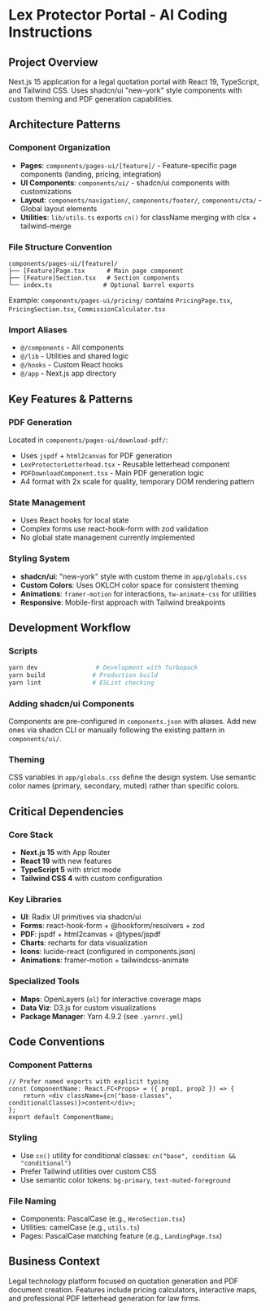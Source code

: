 # Lex Protector Portal - AI Coding Instructions

## Project Overview

Next.js 15 application for a legal quotation portal with React 19, TypeScript, and Tailwind CSS. Uses shadcn/ui "new-york" style components with custom theming and PDF generation capabilities.

## Architecture Patterns

### Component Organization

- **Pages**: `components/pages-ui/[feature]/` - Feature-specific page components (landing, pricing, integration)
- **UI Components**: `components/ui/` - shadcn/ui components with customizations
- **Layout**: `components/navigation/`, `components/footer/`, `components/cta/` - Global layout elements
- **Utilities**: `lib/utils.ts` exports `cn()` for className merging with clsx + tailwind-merge

### File Structure Convention

```
components/pages-ui/[feature]/
├── [Feature]Page.tsx      # Main page component
├── [Feature]Section.tsx   # Section components
└── index.ts              # Optional barrel exports
```

Example: `components/pages-ui/pricing/` contains `PricingPage.tsx`, `PricingSection.tsx`, `CommissionCalculator.tsx`

### Import Aliases

- `@/components` - All components
- `@/lib` - Utilities and shared logic
- `@/hooks` - Custom React hooks
- `@/app` - Next.js app directory

## Key Features & Patterns

### PDF Generation

Located in `components/pages-ui/download-pdf/`:

- Uses `jspdf` + `html2canvas` for PDF generation
- `LexProtectorLetterhead.tsx` - Reusable letterhead component
- `PDFDownloadComponent.tsx` - Main PDF generation logic
- A4 format with 2x scale for quality, temporary DOM rendering pattern

### State Management

- Uses React hooks for local state
- Complex forms use react-hook-form with zod validation
- No global state management currently implemented

### Styling System

- **shadcn/ui**: "new-york" style with custom theme in `app/globals.css`
- **Custom Colors**: Uses OKLCH color space for consistent theming
- **Animations**: `framer-motion` for interactions, `tw-animate-css` for utilities
- **Responsive**: Mobile-first approach with Tailwind breakpoints

## Development Workflow

### Scripts

```bash
yarn dev                # Development with Turbopack
yarn build             # Production build
yarn lint              # ESLint checking
```

### Adding shadcn/ui Components

Components are pre-configured in `components.json` with aliases. Add new ones via shadcn CLI or manually following the existing pattern in `components/ui/`.

### Theming

CSS variables in `app/globals.css` define the design system. Use semantic color names (primary, secondary, muted) rather than specific colors.

## Critical Dependencies

### Core Stack

- **Next.js 15** with App Router
- **React 19** with new features
- **TypeScript 5** with strict mode
- **Tailwind CSS 4** with custom configuration

### Key Libraries

- **UI**: Radix UI primitives via shadcn/ui
- **Forms**: react-hook-form + @hookform/resolvers + zod
- **PDF**: jspdf + html2canvas + @types/jspdf
- **Charts**: recharts for data visualization
- **Icons**: lucide-react (configured in components.json)
- **Animations**: framer-motion + tailwindcss-animate

### Specialized Tools

- **Maps**: OpenLayers (`ol`) for interactive coverage maps
- **Data Viz**: D3.js for custom visualizations
- **Package Manager**: Yarn 4.9.2 (see `.yarnrc.yml`)

## Code Conventions

### Component Patterns

```tsx
// Prefer named exports with explicit typing
const ComponentName: React.FC<Props> = ({ prop1, prop2 }) => {
	return <div className={cn("base-classes", conditionalClasses)}>content</div>;
};
export default ComponentName;
```

### Styling

- Use `cn()` utility for conditional classes: `cn("base", condition && "conditional")`
- Prefer Tailwind utilities over custom CSS
- Use semantic color tokens: `bg-primary`, `text-muted-foreground`

### File Naming

- Components: PascalCase (e.g., `HeroSection.tsx`)
- Utilities: camelCase (e.g., `utils.ts`)
- Pages: PascalCase matching feature (e.g., `LandingPage.tsx`)

## Business Context

Legal technology platform focused on quotation generation and PDF document creation. Features include pricing calculators, interactive maps, and professional PDF letterhead generation for law firms.
